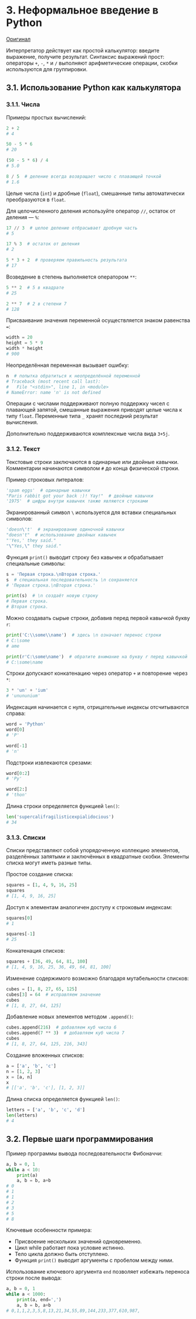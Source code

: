 # 3. Неформальное введение в Python

[Оригинал](https://docs.python.org/3.12/tutorial/introduction.html)

Интерпретатор действует как простой калькулятор: введите выражение, получите результат. Синтаксис выражений прост: операторы `+`, `-`, `*` и `/` выполняют арифметические операции, скобки используются для группировки.

## 3.1. Использование Python как калькулятора

### 3.1.1. Числа

Примеры простых вычислений:

```python
2 + 2
# 4

50 - 5 * 6
# 20

(50 - 5 * 6) / 4
# 5.0

8 / 5  # деление всегда возвращает число с плавающей точкой
# 1.6
```

Целые числа (`int`) и дробные (`float`), смешанные типы автоматически преобразуются в `float`.

Для целочисленного деления используйте оператор `//`, остаток от деления — `%`:

```python
17 // 3  # целое деление отбрасывает дробную часть
# 5

17 % 3  # остаток от деления
# 2

5 * 3 + 2  # проверяем правильность результата
# 17
```

Возведение в степень выполняется оператором `**`:

```python
5 ** 2  # 5 в квадрате
# 25

2 ** 7  # 2 в степени 7
# 128
```

Присваивание значения переменной осуществляется знаком равенства `=`:

```python
width = 20
height = 5 * 9
width * height
# 900
```

Неопределённая переменная вызывает ошибку:

```python
n  # попытка обратиться к неопределённой переменной
# Traceback (most recent call last):
#   File "<stdin>", line 1, in <module>
# NameError: name 'n' is not defined
```

Операции с числами поддерживают полную поддержку чисел с плавающей запятой, смешанные выражения приводят целые числа к типу `float`. Переменные типа `_` хранят последний результат вычисления.

Дополнительно поддерживаются комплексные числа вида `3+5j`.

### 3.1.2. Текст

Текстовые строки заключаются в одинарные или двойные кавычки. Комментарии начинаются символом `#` до конца физической строки.

Пример строковых литералов:

```python
'spam eggs'  # одинарные кавычки
"Paris rabbit got your back :)! Yay!"  # двойные кавычки
'1975'  # цифры внутри кавычек также являются строками
```

Экранированный символ `\` используется для вставки специальных символов:

```python
'doesn\'t'  # экранирование одиночной кавычки
"doesn't"  # использование двойных кавычек
"'Yes,' they said."
"\"Yes,\" they said."
```

Функция `print()` выводит строку без кавычек и обрабатывает специальные символы:

```python
s = 'Первая строка.\nВторая строка.'
s  # специальная последовательность \n сохраняется
# 'Первая строка.\nВторая строка.'

print(s)  # \n создаёт новую строку
# Первая строка.
# Вторая строка.
```

Можно создавать сырые строки, добавив перед первой кавычкой букву `r`:

```python
print('C:\\some\\name')  # здесь \n означает перенос строки
# C:\some
# ame

print(r'C:\some\name')  # обратите внимание на букву r перед кавычкой
# C:\some\name
```

Строки допускают конкатенацию через оператор `+` и повторение через `*`:

```python
3 * 'un' + 'ium'
# 'unununium'
```

Индексация начинается с нуля, отрицательные индексы отсчитываются справа:

```python
word = 'Python'
word[0]
# 'P'

word[-1]
# 'n'
```

Подстроки извлекаются срезами:

```python
word[0:2]
# 'Py'

word[2:]
# 'thon'
```

Длина строки определяется функцией `len()`:

```python
len('supercalifragilisticexpialidocious')
# 34
```

### 3.1.3. Списки

Списки представляют собой упорядоченную коллекцию элементов, разделённых запятыми и заключённых в квадратные скобки. Элементы списка могут иметь разные типы.

Простое создание списка:

```python
squares = [1, 4, 9, 16, 25]
squares
# [1, 4, 9, 16, 25]
```

Доступ к элементам аналогичен доступу к строковым индексам:

```python
squares[0]
# 1

squares[-1]
# 25
```

Конкатенация списков:

```python
squares + [36, 49, 64, 81, 100]
# [1, 4, 9, 16, 25, 36, 49, 64, 81, 100]
```

Изменение содержимого возможно благодаря мутабельности списков:

```python
cubes = [1, 8, 27, 65, 125]
cubes[3] = 64  # исправляем значение
cubes
# [1, 8, 27, 64, 125]
```

Добавление новых элементов методом `.append()`:

```python
cubes.append(216)  # добавляем куб числа 6
cubes.append(7 ** 3)  # добавляем куб числа 7
cubes
# [1, 8, 27, 64, 125, 216, 343]
```

Создание вложенных списков:

```python
a = ['a', 'b', 'c']
n = [1, 2, 3]
x = [a, n]
x
# [['a', 'b', 'c'], [1, 2, 3]]
```

Длина списка определяется функцией `len()`:

```python
letters = ['a', 'b', 'c', 'd']
len(letters)
# 4
```

## 3.2. Первые шаги программирования

Пример программы вывода последовательности Фибоначчи:

```python
a, b = 0, 1
while a < 10:
    print(a)
    a, b = b, a+b
# 0
# 1
# 1
# 2
# 3
# 5
# 8
```

Ключевые особенности примера:

- Присвоение нескольких значений одновременно.
- Цикл while работает пока условие истинно.
- Тело цикла должно быть отступлено.
- Функция `print()` выводит аргументы с пробелом между ними.

Использование ключевого аргумента `end` позволяет избежать переноса строки после вывода:

```python
a, b = 0, 1
while a < 1000:
    print(a, end=',')
    a, b = b, a+b
# 0,1,1,2,3,5,8,13,21,34,55,89,144,233,377,610,987,
```
